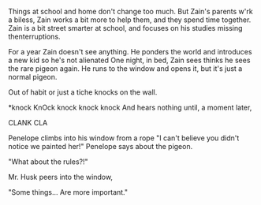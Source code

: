 Things at school and home don't change too much. But Zain's parents w'rk a biless, Zain works a bit more to help them, and they spend time together. Zain is a bit street smarter at school, and focuses on his studies missing thenterruptions.

For a year Zain doesn't see anything. He ponders the world and introduces a new kid so he's not alienated
One night, in bed, Zain sees thinks he sees the rare pigeon again. He runs to the window and opens it, but it's just a normal pigeon.

Out of habit or just a tiche knocks on the wall.

*knock KnOck knock knock knock
And hears nothing until, a moment later,

CLANK CLA

Penelope climbs into his window from a rope
"I can't believe you didn't notice we painted her!" Penelope says about the pigeon.

"What about the rules?!"

Mr. Husk peers into the window,

"Some things... Are more important."